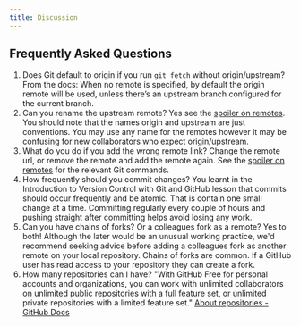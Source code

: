 ```yaml
---
title: Discussion
---
```


## Frequently Asked Questions

1. Does Git default to origin if you run `git fetch` without origin/upstream?
    From the docs:
    When no remote is specified, by default the origin remote will be used, unless there’s an upstream branch configured for the current branch.
2. Can you rename the upstream remote?
    Yes see the [spoiler on remotes](../episodes/03-feature-branch.md#some-more-about-remotes).
    You should note that the names origin and upstream are just conventions.
    You may use any name for the remotes however it may be confusing
    for new collaborators who expect origin/upstream.
3. What do you do if you add the wrong remote link?
    Change the remote url, or remove the remote and add the remote again.
    See the [spoiler on remotes](../episodes/03-feature-branch.md#some-more-about-remotes) for the relevant Git commands.
4. How frequently should you commit changes?
    You learnt in the Introduction to Version Control with Git and GitHub
    lesson that commits should occur frequently and be atomic.
    That is contain one small change at a time.
    Committing regularly every couple of hours and pushing straight after
    committing helps avoid losing any work.
5. Can you have chains of forks? Or a colleagues fork as a remote?
    Yes to both! Although the later would be an unusual working practice,
    we'd recommend seeking advice before adding a colleagues fork
    as another remote on your local repository.
    Chains of forks are common. If a GitHub user has read access to your
    repository they can create a fork.
6. How many repositories can I have?
    "With GitHub Free for personal accounts and organizations, you can work with unlimited collaborators on unlimited public repositories with a full feature set, or unlimited private repositories with a limited feature set."
    [About repositories - GitHub Docs](https://docs.github.com/en/repositories/creating-and-managing-repositories/about-repositories)
